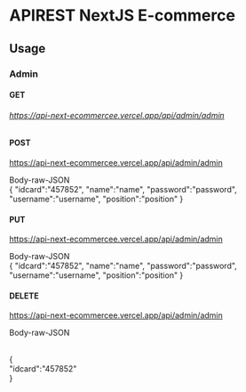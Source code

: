 # APIREST NextJS E-commerce

## Usage

### Admin

#### GET

###### https://api-next-ecommercee.vercel.app/api/admin/admin

#### POST

https://api-next-ecommercee.vercel.app/api/admin/admin

Body-raw-JSON
<br>
{
    "idcard":"457852",
    "name":"name",
    "password":"password",
    "username":"username",
    "position":"position"
}

#### PUT

https://api-next-ecommercee.vercel.app/api/admin/admin

Body-raw-JSON
<br>
{
    "idcard":"457852",
    "name":"name",
    "password":"password",
    "username":"username",
    "position":"position"
}


#### DELETE

 https://api-next-ecommercee.vercel.app/api/admin/admin

 
Body-raw-JSON

<br>
{
    <br>
    "idcard":"457852"
    <br>
}
